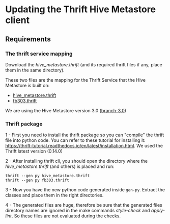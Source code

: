 # Updating the Thrift Hive Metastore client

## Requirements

### The thrift service mapping 
Download the _hive_metastore.thrift_ (and its required thrift files if any, place them in the same directory).

These two files are the mapping for the Thrift Service that the Hive Metastore is built on: 
- [hive_metastore.thrift](https://github.com/apache/hive/blob/branch-3.0/standalone-metastore/src/main/thrift/hive_metastore.thrift)
- [fb303.thrift](https://github.com/apache/thrift/blob/master/contrib/fb303/if/fb303.thrift)

We are using the Hive Metastore version 3.0 ([branch-3.0](https://github.com/apache/hive/tree/branch-3.0/standalone-metastore))

### Thrift package
 
1 - First you need to install the thrift package so you can "compile" the thrift file into python code. 
You can refer to these tutorial for installing it: https://thrift-tutorial.readthedocs.io/en/latest/installation.html. We used the Thrift latest version (0.14.0)

2 - After installing thrift cli, you should open the directory where the _hive_metastore.thrift_ (and others) is placed and run:
```shell script
thrift --gen py hive_metastore.thrift
thrift --gen py fb303.thrift
```

3 - Now you have the new python code generated inside `gen-py`. Extract the classes and place them in the right directories.

4 - The generated files are huge, therefore be sure that the generated files directory names are ignored in the make commands _style-check_ and _apply-lint_. So these files are not evaluated during the checks.